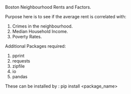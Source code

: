 Boston Neighbourhood Rents and Factors.

Purpose here is to see if the average rent is correlated with:
1. Crimes in the neighbourhood.
2. Median Household Income.
3. Poverty Rates.

Additional Packages required:
1. pprint
2. requests
3. zipfile
4. io
5. pandas

These can be installed by : pip install <package_name>
